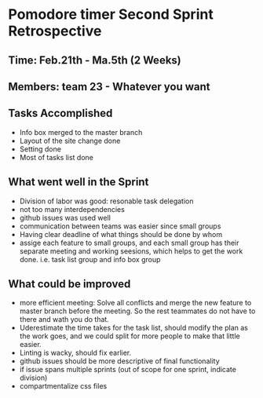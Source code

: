 
# Pomodore timer Second Sprint Retrospective

## Time: Feb.21th - Ma.5th (2 Weeks)
## Members: team 23 - Whatever you want

## Tasks Accomplished
  - Info box merged to the master branch
  - Layout of the site change done
  - Setting done
  - Most of tasks list done

  
## What went well in the Sprint
  - Division of labor was good: resonable task delegation
  - not too many interdependencies
  - github issues was used well
  - communication between teams was easier since small groups
  - Having clear deadline of what things should be done by whom
  - assige each feature to small groups, and each small group has their separate meeting and working seesions, which helps to get the work done.
    i.e. task list group and info box group
 
## What could be improved
  - more efficient meeting: Solve all conflicts and merge the new feature to master branch before the meeting. So the rest teammates do not have to
    there and wath you do that.
  - Uderestimate the time takes for the task list, should modify the plan as the work goes, and we could split for more people to make that little easier.
  - Linting is wacky, should fix earlier.
  - github issues should be more descriptive of final functionality
  - if issue spans multiple sprints (out of scope for one sprint, indicate division)
  - compartmentalize css files
